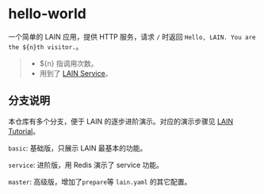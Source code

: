 # hello-world

一个简单的 LAIN 应用，提供 HTTP 服务，请求 `/` 时返回 `Hello, LAIN. You are the ${n}th visitor.`。

> - ${n} 指调用次数。
> - 用到了 [LAIN Service](https://laincloud.gitbooks.io/white-paper/usermanual/service.html)。

## 分支说明

本仓库有多个分支，便于 LAIN 的逐步进阶演示。对应的演示步骤见 [LAIN Tutorial](https://laincloud.gitbooks.io/white-paper/content/tutorial/)。

`basic`: 基础版，只展示 LAIN 最基本的功能。

`service`: 进阶版，用 Redis 演示了 service 功能。

`master`: 高级版，增加了`prepare`等 `lain.yaml` 的其它配置。

